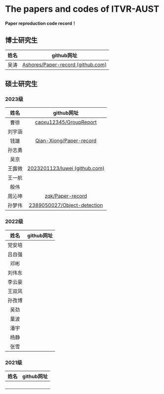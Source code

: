 # The papers and codes of ITVR-AUST

**Paper reproduction code record！**

## 博士研究生

| 姓名 |                          github网址                          |
| :--: | :----------------------------------------------------------: |
| 吴涛 | [Ashores/Paper-record (github.com)](https://github.com/Ashores/Paper-record) |



## 硕士研究生

### 2023级

|  姓名  |                          github网址                          |
| :----: | :----------------------------------------------------------: |
|  曹徐  | [caoxu12345/GroupReport](https://github.com/caoxu12345/GroupReport)             |
| 刘宇涵 |                                                              |
|  钱雄  |     [Qian-Xiong/Paper-record](https://github.com/Qian-Xiong/Paper-record)|
| 孙志勇 |                                                              |
|  吴京  |                                                              |
| 王露微 | [2023201123/luwei (github.com)](https://github.com/2023201123/luwei) |
| 王一航 |                                                              |
|  殷伟  |                                                              |
| 周沁坤 |          [zqk/Paper-record](https://github.com/betray0427/AKAkunkun)                                                    |
| 孙梦伟 | [2389050027/Object-detection](https://github.com/2389050027/Object-detection/tree/main) |



### 2022级

|  姓名  | github网址 |
| :----: | :--------: |
| 党安培 |            |
| 吕自强 |            |
|  邓彬  |            |
| 刘伟东 |            |
| 李云豪 |            |
| 王双凤 |            |
| 孙孜博 |            |
|  吴劲  |            |
|  童波  |            |
|  潘宇  |            |
|  杨静  |            |
|  张雪  |            |

### 2021级

| 姓名 | github网址 |
| :--: | :--------: |
|      |            |
|      |            |
|      |            |
|      |            |

